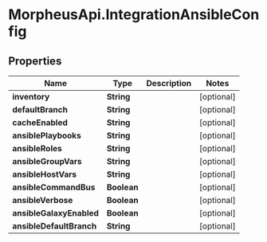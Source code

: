 # MorpheusApi.IntegrationAnsibleConfig

## Properties

Name | Type | Description | Notes
------------ | ------------- | ------------- | -------------
**inventory** | **String** |  | [optional] 
**defaultBranch** | **String** |  | [optional] 
**cacheEnabled** | **String** |  | [optional] 
**ansiblePlaybooks** | **String** |  | [optional] 
**ansibleRoles** | **String** |  | [optional] 
**ansibleGroupVars** | **String** |  | [optional] 
**ansibleHostVars** | **String** |  | [optional] 
**ansibleCommandBus** | **Boolean** |  | [optional] 
**ansibleVerbose** | **Boolean** |  | [optional] 
**ansibleGalaxyEnabled** | **Boolean** |  | [optional] 
**ansibleDefaultBranch** | **String** |  | [optional] 


